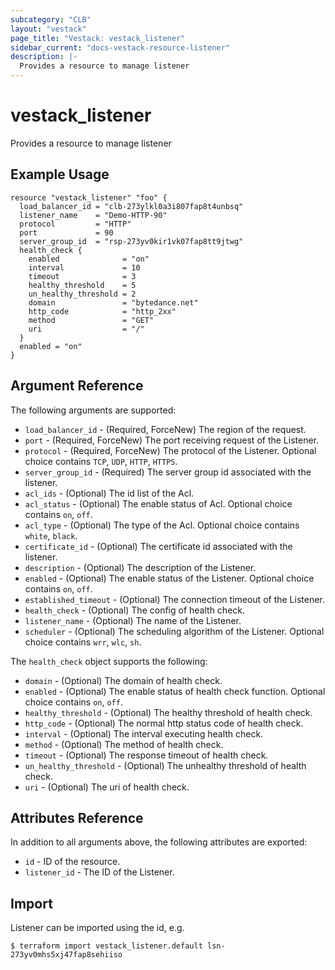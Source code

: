 ```yaml
---
subcategory: "CLB"
layout: "vestack"
page_title: "Vestack: vestack_listener"
sidebar_current: "docs-vestack-resource-listener"
description: |-
  Provides a resource to manage listener
---
```

# vestack_listener
Provides a resource to manage listener
## Example Usage
```hcl
resource "vestack_listener" "foo" {
  load_balancer_id = "clb-273ylkl0a3i807fap8t4unbsq"
  listener_name    = "Demo-HTTP-90"
  protocol         = "HTTP"
  port             = 90
  server_group_id  = "rsp-273yv0kir1vk07fap8tt9jtwg"
  health_check {
    enabled              = "on"
    interval             = 10
    timeout              = 3
    healthy_threshold    = 5
    un_healthy_threshold = 2
    domain               = "bytedance.net"
    http_code            = "http_2xx"
    method               = "GET"
    uri                  = "/"
  }
  enabled = "on"
}
```
## Argument Reference
The following arguments are supported:
* `load_balancer_id` - (Required, ForceNew) The region of the request.
* `port` - (Required, ForceNew) The port receiving request of the Listener.
* `protocol` - (Required, ForceNew) The protocol of the Listener. Optional choice contains `TCP`, `UDP`, `HTTP`, `HTTPS`.
* `server_group_id` - (Required) The server group id associated with the listener.
* `acl_ids` - (Optional) The id list of the Acl.
* `acl_status` - (Optional) The enable status of Acl. Optional choice contains `on`, `off`.
* `acl_type` - (Optional) The type of the Acl. Optional choice contains `white`, `black`.
* `certificate_id` - (Optional) The certificate id associated with the listener.
* `description` - (Optional) The description of the Listener.
* `enabled` - (Optional) The enable status of the Listener. Optional choice contains `on`, `off`.
* `established_timeout` - (Optional) The connection timeout of the Listener.
* `health_check` - (Optional) The config of health check.
* `listener_name` - (Optional) The name of the Listener.
* `scheduler` - (Optional) The scheduling algorithm of the Listener. Optional choice contains `wrr`, `wlc`, `sh`.

The `health_check` object supports the following:

* `domain` - (Optional) The domain of health check.
* `enabled` - (Optional) The enable status of health check function. Optional choice contains `on`, `off`.
* `healthy_threshold` - (Optional) The healthy threshold of health check.
* `http_code` - (Optional) The normal http status code of health check.
* `interval` - (Optional) The interval executing health check.
* `method` - (Optional) The method of health check.
* `timeout` - (Optional) The response timeout of health check.
* `un_healthy_threshold` - (Optional) The unhealthy threshold of health check.
* `uri` - (Optional) The uri of health check.

## Attributes Reference
In addition to all arguments above, the following attributes are exported:
* `id` - ID of the resource.
* `listener_id` - The ID of the Listener.


## Import
Listener can be imported using the id, e.g.
```
$ terraform import vestack_listener.default lsn-273yv0mhs5xj47fap8sehiiso
```

